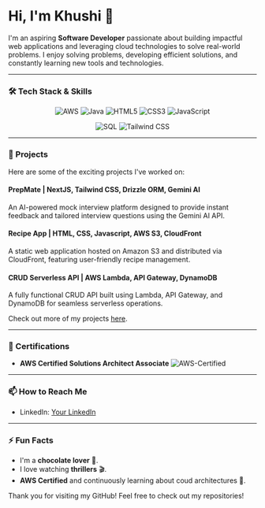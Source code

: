 # Hi, I'm Khushi 👋

I'm an aspiring **Software Developer** passionate about building impactful web applications and leveraging cloud technologies to solve real-world problems. I enjoy solving problems, developing efficient solutions, and constantly learning new tools and technologies.

---

### 🛠 Tech Stack & Skills

<p align="center">
  <img src="https://img.shields.io/badge/AWS-orange?logo=amazonaws&logoColor=white&style=for-the-badge" alt="AWS">
  <img src="https://img.shields.io/badge/Java-007396?logo=java&logoColor=white&style=for-the-badge" alt="Java">
  <img src="https://img.shields.io/badge/HTML5-E34F26?logo=html5&logoColor=white&style=for-the-badge" alt="HTML5">
  <img src="https://img.shields.io/badge/CSS3-1572B6?logo=css3&logoColor=white&style=for-the-badge" alt="CSS3">
  <img src="https://img.shields.io/badge/JavaScript-F7DF1E?logo=javascript&logoColor=black&style=for-the-badge" alt="JavaScript">
</p>

<p align="center">
   <img src="https://img.shields.io/badge/SQL-003B57?logo=postgresql&logoColor=white&style=for-the-badge" alt="SQL">
   <img src="https://img.shields.io/badge/TailwindCSS-06B6D4?logo=tailwindcss&logoColor=white&style=for-the-badge" alt="Tailwind CSS">
</p>

---

### 🌟 Projects

Here are some of the exciting projects I've worked on:

#### PrepMate | NextJS, Tailwind CSS, Drizzle ORM, Gemini AI
An AI-powered mock interview platform designed to provide instant feedback and tailored interview questions using the Gemini AI API.

#### Recipe App | HTML, CSS, Javascript, AWS S3, CloudFront
A static web application hosted on Amazon S3 and distributed via CloudFront, featuring user-friendly recipe management.

#### CRUD Serverless API | AWS Lambda, API Gateway, DynamoDB
A fully functional CRUD API built using Lambda, API Gateway, and DynamoDB for seamless serverless operations.

Check out more of my projects [here](https://github.com/KHUSHI-jai-n/).

---

### 🏅 Certifications

- **AWS Certified Solutions Architect Associate**
![AWS-Certified](https://github.com/user-attachments/assets/c1727c69-2cc0-4728-b633-c4d31f57da6d)

---

### 📫 How to Reach Me

- LinkedIn: [Your LinkedIn](https://www.linkedin.com/in/khushi-jain-07b65a222/)

---

### ⚡ Fun Facts
- I'm a **chocolate lover** 🍫.
- I love watching **thrillers** 🎬.
- **AWS Certified** and continuously learning about coud architectures 🚀.

Thank you for visiting my GitHub! Feel free to check out my repositories!
